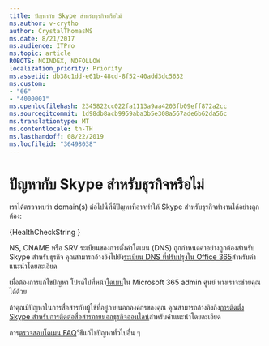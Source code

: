 ```yaml
---
title: ปัญหากับ Skype สำหรับธุรกิจหรือไม่
ms.author: v-crytho
author: CrystalThomasMS
ms.date: 8/21/2017
ms.audience: ITPro
ms.topic: article
ROBOTS: NOINDEX, NOFOLLOW
localization_priority: Priority
ms.assetid: db38c1dd-e61b-48cd-8f52-40add3dc5632
ms.custom:
- "66"
- "4000001"
ms.openlocfilehash: 2345822cc022fa1113a9aa4203fb09eff872a2cc
ms.sourcegitcommit: 1d98db8acb9959aba3b5e308a567ade6b62da56c
ms.translationtype: MT
ms.contentlocale: th-TH
ms.lasthandoff: 08/22/2019
ms.locfileid: "36498038"
---
```

# <a name="issue-with-skype-for-business"></a>ปัญหากับ Skype สำหรับธุรกิจหรือไม่

เราได้ตรวจพบว่า domain(s) ต่อไปนี้ที่มีปัญหาที่อาจทำให้ Skype สำหรับธุรกิจทำงานได้อย่างถูกต้อง:
  
{HealthCheckString }
  
NS, CNAME หรือ SRV ระเบียนของการตั้งค่าโดเมน (DNS) ถูกกำหนดค่าอย่างถูกต้องสำหรับ Skype สำหรับธุรกิจ คุณสามารถอ้างอิงไปยัง[ระเบียน DNS ที่ปรับปรุงใน Office 365](https://support.office.com/article/Create-DNS-records-for-Office-365-when-you-manage-your-DNS-records-B0F3FDCA-8A80-4E8E-9EF3-61E8A2A9AB23.aspx)สำหรับคำแนะนำโดยละเอียด
  
เมื่อต้องการแก้ไขปัญหา โปรดไปที่หน้า[โดเมน](https://admin.microsoft.com/adminportal/home#/Domains)ใน Microsoft 365 admin ศูนย์ ทางเราจะช่วยคุณได้ด้วย
  
ถ้าคุณมีปัญหาในการสื่อสารกับผู้ใช้ที่อยู่ภายนอกองค์กรของคุณ คุณสามารถอ้างอิงถึง[การติดตั้ง Skype สำหรับการติดต่อสื่อสารภายนอกธุรกิจออนไลน์](https://support.microsoft.com/help/10041/set-up-skype-for-business-online-external-communications.aspx)สำหรับคำแนะนำโดยละเอียด
  
การ[ตรวจสอบโดเมน FAQ](https://support.office.com/article/7b7b075d-79f9-4e37-8a9e-fb60c1d95166.aspx)วิธีแก้ไขปัญหาทั่วไปอื่น ๆ
  